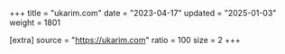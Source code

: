 +++
title = "ukarim.com"
date = "2023-04-17"
updated = "2025-01-03"
weight = 1801

[extra]
source = "https://ukarim.com"
ratio = 100
size = 2
+++
